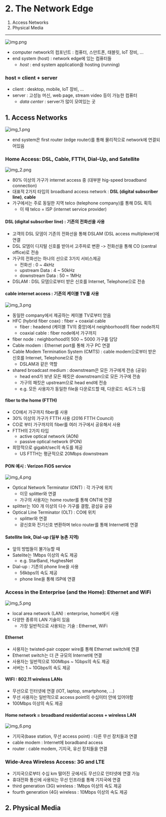 # 2. The Network Edge

1. Access Networks
2. Physical Media

---

![img.png](img.png)

- computer network의 컴포넌트 : 컴퓨터, 스만트폰, 태블릿, IoT 장비, ...
- end system (host) : network edge에 있는 컴퓨터들
    - _host_ : end system application을 hosting (running)

### host = client + server

- client : desktop, mobile, IoT 장비, ...
- server : 고성능 머신, web page, stream video 등이 가능한 컴퓨터
    - _data center_ : server가 많이 모여있는 곳

## 1. Access Networks

![img_1.png](img_1.png)

- end system은 first router (edge router)를 통해 물리적으로 network에 연결되어있음

### Home Access: DSL, Cable, FTTH, Dial-Up, and Satellite

![img_2.png](img_2.png)

- 80% 이상의 가구가 internet access 중 (대부분 hig-speed broadband connection)
- 대표적 2가지 타입의 broadband access network : **DSL (digital subscriber line)**, **cable**
- 가구에서는 주로 동일한 지역 telco (telephone company)를 통해 DSL 획득
    - 이 때 telco = ISP (internet service provider)

#### DSL (digital subscriber line) : 기존의 전화선을 사용

- 고객의 DSL 모뎀이 기존의 전화선을 통해 DSLAM (DSL access multiplexer)에 연결
- DSL 모뎀이 디지털 신호를 받아서 고주파로 변환 -> 전화선을 통해 CO (central office)로 전송
- 가구의 전화선는 하나의 선으로 3가지 서비스제공
    - 전화선 : 0 ~ 4kHz
    - upstream Data : 4 ~ 50kHz
    - downstream Data : 50 ~ 1MHz
- DSLAM : DSL 모뎀으로부터 받은 신호를 Internet, Telephone으로 전송

#### cable internet access : 기존의 케이블 TV를 사용

![img_3.png](img_3.png)

- 동일한 company에서 제공하는 케이블 TV로부터 얻음
- HFC (hybrid fiber coax) : fiber + coaxial cable
    - fiber : headend (케이블 TV의 중앙)에서 neighborhood의 fiber node까지
    - coaxial cable : fiber node에서 가구까지
- fiber node : neighborhood의 500 ~ 5000 가구를 담당
- Cable modem : Ethernet port를 통해 가구 PC 연결
- Cable Modem Termination System (CMTS) : cable modem으로부터 받은 신호를 Internet, Telephone으로 전송
    - DSLAM과 같은 역할
- shared broadcast medium : downstream은 모든 가구에게 전송 (공유)
    - head end가 보낸 모든 패킷은 downstream으로 모든 가구에 전송
    - 가구의 패킷은 upstream으로 head end에 전송
    - e.g. 모든 사용자가 동일한 file을 다운로드할 때, 다운로드 속도가 느림

#### fiber to the home (FTTH)

- CO에서 가구까지 fiber를 사용
- 30% 이상의 가구가 FTTH 사용 (2016 FTTH Council)
- CO로 부터 가구까지의 fiber를 여러 가구에서 공유해서 사용
- FTTH의 2가지 타입
    - active optical network (AON)
    - passive optical network (PON)
- 희망적으로 gigabit/sec의 속도를 제공
    - US FTTH는 평균적으로 20Mbps downstream

#### PON 예시 : Verizon FiOS service

![img_4.png](img_4.png)

- Optical Network Terminator (ONT) : 각 가구에 위치
    - 이웃 splitter와 연결
    - 가구의 사용자는 home router를 통해 ONT에 연결
- splitter는 100 개 이상의 다수 가구를 결함, 광섬유 공유
- Optical Line Terminator (OLT) : CO에 위치
    - splitter와 연결
    - 광신호와 전기신호 변환하며 telco router를 통해 Internet에 연결

#### Satellite link, Dial-up (일부 농촌 지역)

- 앞의 방법들이 불가능할 때
- Satelite는 1Mbps 이상의 속도 제공
    - e.g. StarBand, HughesNet
- Dial-up : 기존의 phone line을 사용
    - 56kbps의 속도 제공
    - phone line을 통해 ISP에 연결

### Access in the Enterprise (and the Home): Ethernet and WiFi

![img_5.png](img_5.png)

- local area network (LAN) : enterprise, home에서 사용
- 다양한 종류의 LAN 기술이 있음
    - 가장 일반적으로 사용되는 기술 : Ethernet, WiFi

#### Ethernet

- 사용자는 twisted-pair copper wire를 통해 Ethernet switch에 연결
- Ethernet switch는 더 큰 규모의 Internet에 연결
- 사용자는 일반적으로 100Mbps ~ 1Gbps의 속도 제공
- 서버는 1 ~ 10Gbps의 속도 제공

#### WIFI : 802.11 wireless LANs

- 무선으로 인터넷에 연결 (IOT, laptop, smartphone, ...)
- 무선 사용자는 일반적으로 access point의 수십미터 안에 있어야함
- 100Mbps 이상의 속도 제공

#### Home network = broadband residential access + wireless LAN

![img_6.png](img_6.png)

- 기지국(base station, 무선 access point) : 다른 무선 장치들과 연결
- cable modem : Internet에 boradband access
- router : cable modem, 기지국, 유선 장치들을 연결

### Wide-Area Wireless Access: 3G and LTE

- 기지국으로부터 수십 km 떨어진 곳에서도 무선으로 인터넷에 연결 가능
- 휴대전화 통신에 사용되는 무선 인프라를 통해 기지국에 연결
- third generation (3G) wireless : 1Mbps 이상의 속도 제공
- fourth generation (4G) wireless : 10Mbps 이상의 속도 제공

## 2. Physical Media